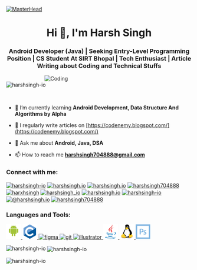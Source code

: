 [![MasterHead](https://raw.githubusercontent.com/harshsingh-io/raw/main/Picsart_22-10-11_08-16-42-781.png)](https://codenemy.blogspot.com)
<h1 align="center">Hi 👋, I'm Harsh Singh</h1>
<h3 align="center">Android Developer (Java) | Seeking Entry-Level Programming Position | CS Student At SIRT Bhopal | Tech Enthusiast | Article Writing about Coding and Technical Stuffs</h3>
<img align="right" alt="Coding" width="400" src="https://raw.githubusercontent.com/harshsingh-io/raw/main/output-onlinegiftools.gif">

<p align="left"> <img src="https://komarev.com/ghpvc/?username=harshsingh-io&label=Profile%20views&color=0e75b6&style=flat" alt="harshsingh-io" /> </p>

<p align="left"> <a href="https://twitter.com/" target="blank"><img src="https://img.shields.io/twitter/follow/?logo=twitter&style=for-the-badge" alt="" /></a> </p>

- 🌱 I’m currently learning **Android Development, Data Structure And Algorithms by Alpha**

- 📝 I regularly write articles on [https://codenemy.blogspot.com/](https://codenemy.blogspot.com/)

- 💬 Ask me about **Android, Java, DSA**

- 📫 How to reach me **harshsingh704888@gmail.com**

<h3 align="left">Connect with me:</h3>
<p align="left">
<a href="https://linkedin.com/in/harshsingh-io" target="blank"><img align="center" src="https://raw.githubusercontent.com/rahuldkjain/github-profile-readme-generator/master/src/images/icons/Social/linked-in-alt.svg" alt="harshsingh-io" height="30" width="40" /></a>
<a href="https://fb.com/harshsingh.io" target="blank"><img align="center" src="https://raw.githubusercontent.com/rahuldkjain/github-profile-readme-generator/master/src/images/icons/Social/facebook.svg" alt="harshsingh.io" height="30" width="40" /></a>
<a href="https://instagram.com/harshsingh.io" target="blank"><img align="center" src="https://raw.githubusercontent.com/rahuldkjain/github-profile-readme-generator/master/src/images/icons/Social/instagram.svg" alt="harshsingh.io" height="30" width="40" /></a>
<a href="https://www.youtube.com/c/harshsingh704888" target="blank"><img align="center" src="https://raw.githubusercontent.com/rahuldkjain/github-profile-readme-generator/master/src/images/icons/Social/youtube.svg" alt="harshsingh704888" height="30" width="40" /></a>
<a href="https://www.codechef.com/users/harxhsingh" target="blank"><img align="center" src="https://cdn.jsdelivr.net/npm/simple-icons@3.1.0/icons/codechef.svg" alt="harxhsingh" height="30" width="40" /></a>
<a href="https://www.hackerrank.com/harshsingh_io" target="blank"><img align="center" src="https://raw.githubusercontent.com/rahuldkjain/github-profile-readme-generator/master/src/images/icons/Social/hackerrank.svg" alt="harshsingh_io" height="30" width="40" /></a>
<a href="https://codeforces.com/profile/harshsingh.io" target="blank"><img align="center" src="https://raw.githubusercontent.com/rahuldkjain/github-profile-readme-generator/master/src/images/icons/Social/codeforces.svg" alt="harshsingh.io" height="30" width="40" /></a>
<a href="https://www.leetcode.com/harshsingh-io" target="blank"><img align="center" src="https://raw.githubusercontent.com/rahuldkjain/github-profile-readme-generator/master/src/images/icons/Social/leet-code.svg" alt="harshsingh-io" height="30" width="40" /></a>
<a href="https://www.hackerearth.com/@harshsingh.io" target="blank"><img align="center" src="https://raw.githubusercontent.com/rahuldkjain/github-profile-readme-generator/master/src/images/icons/Social/hackerearth.svg" alt="@harshsingh.io" height="30" width="40" /></a>
<a href="https://auth.geeksforgeeks.org/user/harshsingh704888" target="blank"><img align="center" src="https://raw.githubusercontent.com/rahuldkjain/github-profile-readme-generator/master/src/images/icons/Social/geeks-for-geeks.svg" alt="harshsingh704888" height="30" width="40" /></a>
</p>

<h3 align="left">Languages and Tools:</h3>
<p align="left"> <a href="https://developer.android.com" target="_blank" rel="noreferrer"> <img src="https://raw.githubusercontent.com/devicons/devicon/master/icons/android/android-original-wordmark.svg" alt="android" width="40" height="40"/> </a> <a href="https://www.cprogramming.com/" target="_blank" rel="noreferrer"> <img src="https://raw.githubusercontent.com/devicons/devicon/master/icons/c/c-original.svg" alt="c" width="40" height="40"/> </a> <a href="https://www.figma.com/" target="_blank" rel="noreferrer"> <img src="https://www.vectorlogo.zone/logos/figma/figma-icon.svg" alt="figma" width="40" height="40"/> </a> <a href="https://git-scm.com/" target="_blank" rel="noreferrer"> <img src="https://www.vectorlogo.zone/logos/git-scm/git-scm-icon.svg" alt="git" width="40" height="40"/> </a> <a href="https://www.adobe.com/in/products/illustrator.html" target="_blank" rel="noreferrer"> <img src="https://www.vectorlogo.zone/logos/adobe_illustrator/adobe_illustrator-icon.svg" alt="illustrator" width="40" height="40"/> </a> <a href="https://www.java.com" target="_blank" rel="noreferrer"> <img src="https://raw.githubusercontent.com/devicons/devicon/master/icons/java/java-original.svg" alt="java" width="40" height="40"/> </a> <a href="https://www.linux.org/" target="_blank" rel="noreferrer"> <img src="https://raw.githubusercontent.com/devicons/devicon/master/icons/linux/linux-original.svg" alt="linux" width="40" height="40"/> </a> <a href="https://www.photoshop.com/en" target="_blank" rel="noreferrer"> <img src="https://raw.githubusercontent.com/devicons/devicon/master/icons/photoshop/photoshop-line.svg" alt="photoshop" width="40" height="40"/> </a> </p>

<p><img align="left" src="https://github-readme-stats.vercel.app/api/top-langs?username=harshsingh-io&show_icons=true&locale=en&layout=compact" alt="harshsingh-io" /></p>

<p>&nbsp;<img align="center" src="https://github-readme-stats.vercel.app/api?username=harshsingh-io&show_icons=true&locale=en" alt="harshsingh-io" /></p>

<p><img align="center" src="https://github-readme-streak-stats.herokuapp.com/?user=harshsingh-io&" alt="harshsingh-io" /></p>
